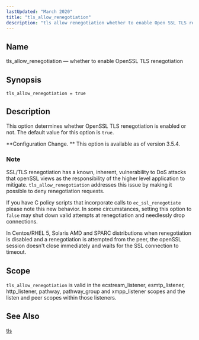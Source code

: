 ```yaml
---
lastUpdated: "March 2020"
title: "tls_allow_renegotiation"
description: "tls allow renegotiation whether to enable Open SSL TLS renegotiation tls allow renegotiation true This option determines whether Open SSL TLS renegotiation is enabled or not The default value for this option is true Configuration Change This option is available as of version 3 5 4 SSL TLS renegotiation has..."
---
```


<a name="conf.ref.tls_allow_renegotiation"></a> 
## Name

tls_allow_renegotiation — whether to enable OpenSSL TLS renegotiation

## Synopsis

`tls_allow_renegotiation = true`

<a name="idp12028544"></a> 
## Description

This option determines whether OpenSSL TLS renegotiation is enabled or not. The default value for this option is `true`.

**Configuration Change. ** This option is available as of version 3.5.4.

### Note

SSL/TLS renegotiation has a known, inherent, vulnerability to DoS attacks that openSSL views as the responsibility of the higher level application to mitigate. `tls_allow_renegotiation` addresses this issue by making it possible to deny renegotiation requests.

If you have C policy scripts that incorporate calls to `ec_ssl_renegotiate` please note this new behavior. In some circumstances, setting this option to `false` may shut down valid attempts at renegotiation and needlessly drop connections.

In Centos/RHEL 5, Solaris AMD and SPARC distributions when renegotiation is disabled and a renegotiation is attempted from the peer, the openSSL session doesn't close immediately and waits for the SSL connection to timeout.

<a name="idp12035456"></a> 
## Scope

`tls_allow_renegotiation` is valid in the ecstream_listener, esmtp_listener, http_listener, pathway, pathway_group and xmpp_listener scopes and the listen and peer scopes within those listeners.

<a name="idp12037264"></a> 
## See Also

[tls](/momentum/3/3-reference/conf-ref-tls)